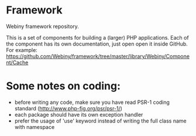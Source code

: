 Framework
=========

Webiny framework repository.

This is a set of components for building a (larger) PHP applications. Each of the component has its own documentation, just open open it inside GitHub. For example: https://github.com/Webiny/framework/tree/master/library/Webiny/Component/Cache

Some notes on coding:
=========
- before writing any code, make sure you have read PSR-1 coding standard (http://www.php-fig.org/psr/psr-1/)
- each package should have its own exception handler
- prefer the usage of 'use' keyword instead of writing the full class name with namespace

